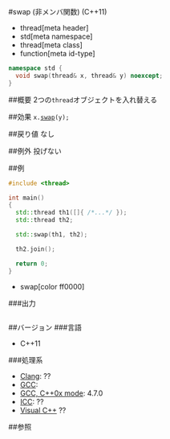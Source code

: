 #swap (非メンバ関数) (C++11)
* thread[meta header]
* std[meta namespace]
* thread[meta class]
* function[meta id-type]

```cpp
namespace std {
  void swap(thread& x, thread& y) noexcept;
}
```

##概要
2つの`thread`オブジェクトを入れ替える


##効果
`x.`[`swap`](./swap.md)`(y);`


##戻り値
なし


##例外
投げない


##例
```cpp
#include <thread>

int main()
{
  std::thread th1([]{ /*...*/ });
  std::thread th2;

  std::swap(th1, th2);

  th2.join();

  return 0;
}
```
* swap[color ff0000]


###出力
```
```

##バージョン
###言語
- C++11

###処理系
- [Clang](/implementation.md#clang): ??
- [GCC](/implementation.md#gcc): 
- [GCC, C++0x mode](/implementation.md#gcc): 4.7.0
- [ICC](/implementation.md#icc): ??
- [Visual C++](/implementation.md#visual_cpp) ??


##参照


